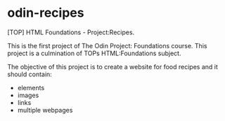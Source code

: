 # odin-recipes
[TOP] HTML Foundations - Project:Recipes. 

This is the first project of The Odin Project: Foundations course. This project is a culmination of TOPs HTML:Foundations subject. 

The objective of this project is to create a website for food recipes and it should contain:
- elements
- images
- links
- multiple webpages

